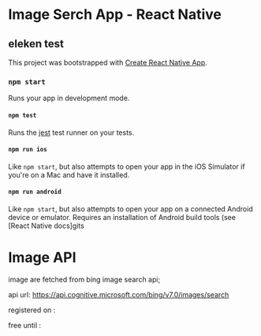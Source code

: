 # Image Serch App - React Native #

## eleken test ## 

This project was bootstrapped with [Create React Native App](https://github.com/react-community/create-react-native-app).


### `npm start`

Runs your app in development mode.

#### `npm test`

Runs the [jest](https://github.com/facebook/jest) test runner on your tests.

#### `npm run ios`

Like `npm start`, but also attempts to open your app in the iOS Simulator if you're on a Mac and have it installed.

#### `npm run android`

Like `npm start`, but also attempts to open your app on a connected Android device or emulator. Requires an installation of Android build tools (see [React Native docs]gits


# Image API #
image are fetched from bing image search api;

api url: https://api.cognitive.microsoft.com/bing/v7.0/images/search

registered on : 

free until : 